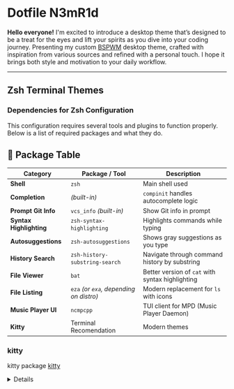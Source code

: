 # Dotfile N3mR1d

**Hello everyone!**
I'm excited to introduce a desktop theme that’s designed to be a treat for the eyes and lift your spirits as you dive into your coding journey.
Presenting my custom [BSPWM](https://github.com/baskerville/bspwm) desktop theme, crafted with inspiration from various sources and refined with a personal touch. I hope it brings both style and motivation to your daily workflow.

---

## Zsh Terminal Themes 

###  Dependencies for Zsh Configuration

This configuration requires several tools and plugins to function properly. Below is a list of required packages and what they do.

## 🔧 Package Table

| Category             | Package / Tool                            | Description                                                              |
|----------------------|-------------------------------------------|--------------------------------------------------------------------------|
| **Shell**            | `zsh`                                     | Main shell used                                                          |
| **Completion**       | *(built-in)*                              | `compinit` handles autocomplete logic                                    |
| **Prompt Git Info**  | `vcs_info` *(built-in)*                   | Show Git info in prompt                                                  |
| **Syntax Highlighting** | `zsh-syntax-highlighting`             | Highlights commands while typing                                         |
| **Autosuggestions**  | `zsh-autosuggestions`                     | Shows gray suggestions as you type                                       |
| **History Search**   | `zsh-history-substring-search`            | Navigate through command history by substring                           |
| **File Viewer**      | `bat`                                     | Better version of `cat` with syntax highlighting                        |
| **File Listing**     | `eza` *(or `exa`, depending on distro)*   | Modern replacement for `ls` with icons                                   |
| **Music Player UI**  | `ncmpcpp`                                 | TUI client for MPD (Music Player Daemon)                                 |
| **Kitty** | Terminal Recomendation | Modern themes

### kitty
kitty package [kitty](https://github.com/kovidgoyal/kitty)
<details>

Kitty themes full sample with my config
![Kitty Full](/zsh_terminal/image/kittyfull.png)
![kitty file](/zsh_terminal/image/batformat.png)
![kitty wrong](/zsh_terminal/image/wrongcommand.png)
![kitty password](/zsh_terminal/image/rootacces.png)
![kitty ls](/zsh_terminal/image/ezathemes2.png)
![kitty icon](/zsh_terminal/image/ezathemes.png)
![kitty progresbarr](/zsh_terminal/image/progresbar.png)
**install on pacman**

`bash
sudo pacman -S kitty 
`


